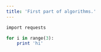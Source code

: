 ```yaml
---
title: 'First part of algorithms.'
---
```


```ruby
import requests

for i in range(3):
	print 'hi'
```